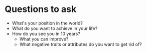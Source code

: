 # Questions to ask
- What's your position in the world?
- What do you want to achieve in your life?
- How do you see you in 10 years?
  - What you can improve?
  - What negative traits or attributes do you want to get rid of?